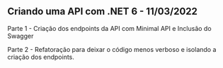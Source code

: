 ## Criando uma API com .NET 6 - 11/03/2022

Parte 1 - Criação dos endpoints da API com Minimal API e Inclusão do Swagger

Parte 2 - Refatoração para deixar o código menos verboso e isolando a criação dos endpoints.
